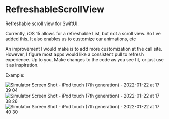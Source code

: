 # RefreshableScrollView
Refreshable scroll view for SwiftUI. 

Currently, iOS 15 allows for a refreshable List, but not a scroll view. 
So I've added this. It also enables us to customize our animations, etc

An improvement I would make is to add more customization at the call site. However, I figure most apps would like a consistent pull to refresh experience. Up to you, Make changes to the code as you see fit, or just use it as inspiration.

Example:

![Simulator Screen Shot - iPod touch (7th generation) - 2022-01-22 at 17 39 04](https://user-images.githubusercontent.com/81925718/150658977-1de789dc-c3c4-44d3-9024-5e66bee63d1e.png)
![Simulator Screen Shot - iPod touch (7th generation) - 2022-01-22 at 17 38 26](https://user-images.githubusercontent.com/81925718/150658978-a4711a33-bb8f-48e4-9c08-280d65ee2daa.png)
![Simulator Screen Shot - iPod touch (7th generation) - 2022-01-22 at 17 40 30](https://user-images.githubusercontent.com/81925718/150658986-4989cde7-0840-40c9-b12c-6cb4e94d6b87.png)
